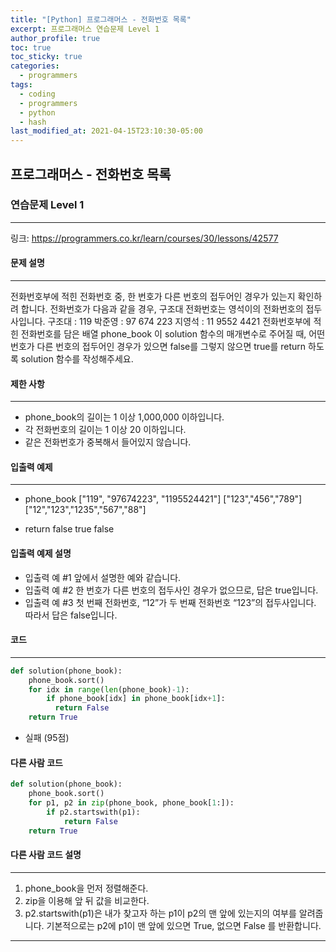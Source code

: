 ```yaml
---
title: "[Python] 프로그래머스 - 전화번호 목록"
excerpt: 프로그래머스 연습문제 Level 1
author_profile: true
toc: true
toc_sticky: true
categories: 
  - programmers
tags:
  - coding
  - programmers
  - python
  - hash
last_modified_at: 2021-04-15T23:10:30-05:00
---
```




## 프로그래머스 - 전화번호 목록



### 연습문제 Level 1

***

링크: <https://programmers.co.kr/learn/courses/30/lessons/42577>



#### 문제 설명

***

전화번호부에 적힌 전화번호 중, 한 번호가 다른 번호의 접두어인 경우가 있는지 확인하려 합니다.
전화번호가 다음과 같을 경우, 구조대 전화번호는 영석이의 전화번호의 접두사입니다.
구조대 : 119
박준영 : 97 674 223
지영석 : 11 9552 4421
전화번호부에 적힌 전화번호를 담은 배열 phone_book 이 solution 함수의 매개변수로 주어질 때, 어떤 번호가 다른 번호의 접두어인 경우가 있으면 false를 그렇지 않으면 true를 return 하도록 solution 함수를 작성해주세요.



#### 제한 사항

***

- phone_book의 길이는 1 이상 1,000,000 이하입니다.
- 각 전화번호의 길이는 1 이상 20 이하입니다.
- 같은 전화번호가 중복해서 들어있지 않습니다.



#### 입출력 예제

***

- phone_book
["119", "97674223", "1195524421"]
["123","456","789"]
["12","123","1235","567","88"]

- return
false
true
false


#### 입출력 예제 설명

- 입출력 예 #1
앞에서 설명한 예와 같습니다.
- 입출력 예 #2
한 번호가 다른 번호의 접두사인 경우가 없으므로, 답은 true입니다.
- 입출력 예 #3
첫 번째 전화번호, “12”가 두 번째 전화번호 “123”의 접두사입니다. 따라서 답은 false입니다.

#### 코드

***

```python
def solution(phone_book):
    phone_book.sort()
    for idx in range(len(phone_book)-1):
        if phone_book[idx] in phone_book[idx+1]:
          return False
    return True
```

- 실패 (95점)

#### 다른 사람 코드

```python
def solution(phone_book):
    phone_book.sort()
    for p1, p2 in zip(phone_book, phone_book[1:]):
        if p2.startswith(p1):
            return False
    return True
```

#### 다른 사람 코드 설명

***

1. phone_book을 먼저 정렬해준다.
2. zip을 이용해 앞 뒤 값을 비교한다.
3. p2.startswith(p1)은 내가 찾고자 하는 p1이 p2의 맨 앞에 있는지의 여부를 알려줍니다.
   기본적으로는 p2에 p1이 맨 앞에 있으면 True, 없으면 False 를 반환합니다. 

***

